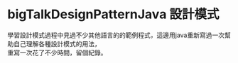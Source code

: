 # bigTalkDesignPatternJava 設計模式

學習設計模式過程中見過不少其他語言的的範例程式，這邊用java重新寫過一次幫助自己理解各種設計模式的用法，  
重寫一次花了不少時間，留個紀錄。    
